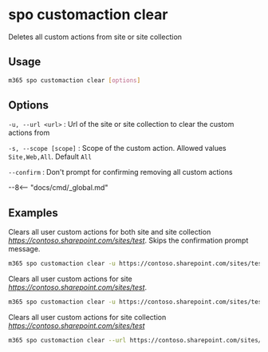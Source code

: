 # spo customaction clear

Deletes all custom actions from site or site collection

## Usage

```sh
m365 spo customaction clear [options]
```

## Options

`-u, --url <url>`
: Url of the site or site collection to clear the custom actions from

`-s, --scope [scope]`
: Scope of the custom action. Allowed values `Site,Web,All`. Default `All`

`--confirm`
: Don't prompt for confirming removing all custom actions

--8<-- "docs/cmd/_global.md"

## Examples

Clears all user custom actions for both site and site collection _https://contoso.sharepoint.com/sites/test_.
Skips the confirmation prompt message.

```sh
m365 spo customaction clear -u https://contoso.sharepoint.com/sites/test --confirm
```

Clears all user custom actions for site _https://contoso.sharepoint.com/sites/test_. 

```sh
m365 spo customaction clear -u https://contoso.sharepoint.com/sites/test -s Web
```

Clears all user custom actions for site collection _https://contoso.sharepoint.com/sites/test_

```sh
m365 spo customaction clear --url https://contoso.sharepoint.com/sites/test --scope Site
```